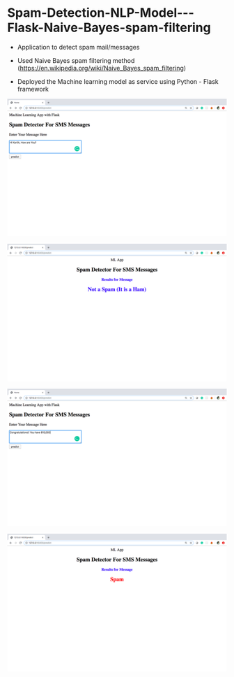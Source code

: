 # Spam-Detection-NLP-Model---Flask-Naive-Bayes-spam-filtering

* Application to detect spam mail/messages

* Used Naive Bayes spam filtering method (https://en.wikipedia.org/wiki/Naive_Bayes_spam_filtering)

* Deployed the Machine learning model as service using Python - Flask framework

![Entering a Normal Message](https://github.com/kartiktanksali/Spam-Detection-NLP-Model---Flask-Naive-Bayes-spam-filtering/blob/master/1.png)

![Result of a Normal Message](https://github.com/kartiktanksali/Spam-Detection-NLP-Model---Flask-Naive-Bayes-spam-filtering/blob/master/2.png)

![Entering a Spam Message](https://github.com/kartiktanksali/Spam-Detection-NLP-Model---Flask-Naive-Bayes-spam-filtering/blob/master/3.png)

![Result of entering a Spam Message](https://github.com/kartiktanksali/Spam-Detection-NLP-Model---Flask-Naive-Bayes-spam-filtering/blob/master/4.png)
